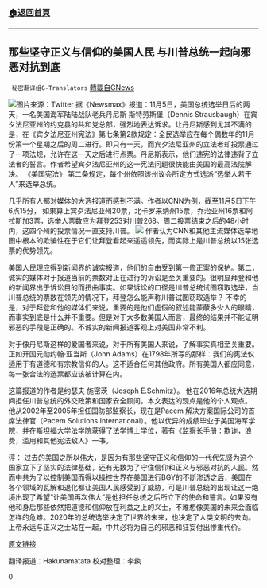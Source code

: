 ###  [:house:返回首頁](https://github.com/ourhimalayas/txt)
---

## 那些坚守正义与信仰的美国人民 与川普总统一起向邪恶对抗到底
` 秘密翻译组G-Translators` [轉載自GNews](https://gnews.org/zh-hans/538990/)

![]()![](https://gnews-media-offload.s3.amazonaws.com/wp-content/uploads/2020/11/08175615/image1-6.jpeg)图片来源：Twitter
据《Newsmax》报道：11月5日，美国总统选举日后的两天，一名美国海军陆陆战队老兵丹尼斯 斯特劳斯堡（Dennis Strausbaugh）在宾夕法尼亚州的约克县的共和党总部，强烈地表达诉求。让丹尼斯感到尤其不满的是，在《宾夕法尼亚州宪法》第七条第2款规定：全民选举应在每个偶数年的11月份第一个星期之后的周二进行。即只有一天，而宾夕法尼亚州的立法者却投票通过了一项法规，允许在这一天之后进行点票。丹尼斯表示，他们违宪的法律违背了立法者的誓言。作者希望宾夕法尼亚州的这一宪法问题很快能由美国的最高法院解决。 《美国宪法》 第二条规定，每个州依照该州议会所定方式选派“选举人若干人”来选举总统。

几乎所有人都对媒体的大选报道而感到不满。作者以CNN为例，截至11月5日下午6点15分， 如果算上宾夕法尼亚州20票，北卡罗来纳州15票，乔治亚州16票和阿拉斯加3票，选举人票数应为拜登253对川普268。周二投票结束之后的48小时内，这四个州的投票情况一直支持川普。
![]()![](https://gnews-media-offload.s3.amazonaws.com/wp-content/uploads/2020/11/08180003/image2-3.jpeg)
作者认为CNN和其他主流媒体选举地图中根本的欺骗性在于它们让拜登看起来遥遥领先，而实际上是川普总统以15张选票的优势领先。

美国人民理应得到新闻界的诚实报道，他们的自由受到第一修正案的保护。第二，诚实的媒体对于报道当前的票数对正在进行的诉讼是至关重要的。很明显拜登和他的新闻界出于诉讼目的而扭曲事实。如果诉讼的口径是川普总统试图窃取选举，当川普总统的票数在领先的情况下，拜登怎么能声称川普试图窃取选举？ 不幸的是，对于拜登和他的媒体们来说，重要的是他们虚假的叙述能蒙蔽多少人的眼睛，而事实到底是什么并不重要。但是对于大多数美国人而言，最终的结果并不能证明邪恶的手段是正确的。不诚实的新闻报道客观上对美国非常不利。

对于像丹尼斯这样的爱国者来说，对于所有美国人来说，了解事实真相至关重要。正如开国元勋约翰·亚当斯（John Adams）在1798年所写的那样：我们的宪法仅适用于有道德和有宗教信仰的人。这不适合任何其他政府。所有美国人都应同意，每一张合法的选票都应该被计算在内。

这篇报道的作者是约瑟夫 施密茨（Joseph E.Schmitz）。 他在2016年总统大选期间担任川普总统的外交政策和国家安全顾问。本文表达的观点是他的个人观点。 他从2002年至2005年担任国防部监察长，现在是Pacem 解决方案国际公司的首席法律官（Pacem Solutions International）。他以优异的成绩毕业于美国海军学院，并在斯坦福大学法学院获得了法学博士学位，著有《监察长手册：欺诈，浪费，滥用和其他宪法敌人》一书。

评： 过去的美国之所以伟大，是因为有那些坚守正义和信仰的一代代先贤为这个国家立下了坚实的法律基础，还有无数为了守住信仰和正义与邪恶对抗的人民。然而中共为了以控制美国而得以操控世界在美国进行BGY的不断渗透之后，美国在各个领域的瓦解和退化都让美国人民感受到了威胁，可是川普总统的出现让这一绝境出现了希望“让美国再次伟大”是他担任总统之后所立下的使命和誓言。如果没有他和身后那些依然把道德和信仰放在利益之上的义士，不难想像美国的未来会面临怎样的危难。2020年的总统选举决定了世界的未来，也决定了人类文明的去向。上帝永远与正义之士站在一起，中共必将为自己的邪恶和狂妄付出惨重代价。

[原文链接](https://www.newsmax.com/t/newsmax/article/995773)

翻译报道：Hakunamatata
校对整理：李纨

0
